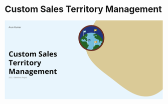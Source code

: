 # Custom Sales Territory Management

![](https://github.com/arun12209/Custom-Sales-Territory-Management/blob/master/Images/customTerritoryManagementBannerImage.png)
